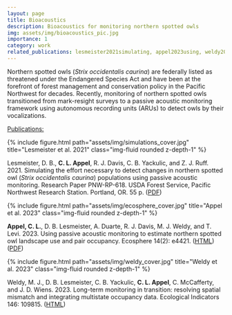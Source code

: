 ```yaml
---
layout: page
title: Bioacoustics
description: Bioacoustics for monitoring northern spotted owls
img: assets/img/bioacoustics_pic.jpg
importance: 1
category: work
related_publications: lesmeister2021simulating, appel2023using, weldy2023long
---
```


Northern spotted owls (<i>Strix occidentalis caurina</i>) are federally listed as threatened under the Endangered Species Act and have been at the forefront of forest management and conservation policy in the Pacific Northwest for decades. Recently, monitoring of northern spotted owls transitioned from mark-resight surveys to a passive acoustic monitoring framework using autonomous recording units (ARUs) to detect owls by their vocalizations.

<Publications:>

<div class="row">
    <div class="col-sm mt-3 mt-md-0">
        {% include figure.html path="assets/img/simulations_cover.jpg" title="Lesmeister et al. 2021" class="img-fluid rounded z-depth-1" %}
    </div>
</div>

Lesmeister, D. B., <b>C. L. Appel</b>, R. J. Davis, C. B. Yackulic, and Z. J. Ruff. 2021. Simulating the effort necessary to detect changes in northern spotted owl (<i>Strix occidentalis caurina</i>) populations using passive acoustic monitoring. Research Paper PNW-RP-618. USDA Forest Service, Pacific Northwest Research Station. Portland, OR. 55 p. (<a href="https://www.fs.usda.gov/research/treesearch/download/62862.pdf">PDF</a>)

<div class="row">
    <div class="col-sm mt-3 mt-md-0">
        {% include figure.html path="assets/img/ecosphere_cover.jpg" title="Appel et al. 2023" class="img-fluid rounded z-depth-1" %}
    </div>
</div>

<b>Appel, C. L.</b>, D. B. Lesmeister, A. Duarte, R. J. Davis, M. J. Weldy, and T. Levi. 2023. Using passive acoustic monitoring to estimate northern spotted owl landscape use and pair occupancy. Ecosphere 14(2): e4421. (<a href="https://esajournals.onlinelibrary.wiley.com/doi/full/10.1002/ecs2.4421">HTML</a>) (<a href="https://esajournals.onlinelibrary.wiley.com/doi/pdf/10.1002/ecs2.4421">PDF</a>)

<div class="row">
    <div class="col-sm mt-3 mt-md-0">
        {% include figure.html path="assets/img/weldy_cover.jpg" title="Weldy et al. 2023" class="img-fluid rounded z-depth-1" %}
    </div>
</div>

Weldy, M. J., D. B. Lesmeister, C. B. Yackulic, <b>C. L. Appel</b>, C. McCafferty, and J. D. Wiens. 2023. Long-term monitoring in transition: resolving spatial mismatch and integrating multistate occupancy data. Ecological Indicators 146: 109815. (<a href="https://www.sciencedirect.com/science/article/pii/S1470160X22012882">HTML</a>)
